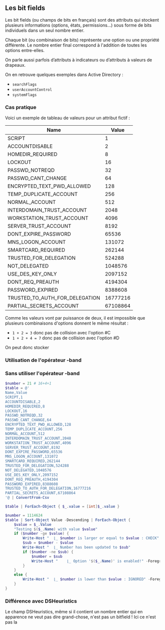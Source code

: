 
## Les bit fields

Les bit fields (ou champs de bits en français) sont des attributs qui stockent plusieurs informations (options, états, permissions…) sous forme de bits individuels dans un seul nombre entier.

Chaque bit (ou combinaison de bits) représente une option ou une propriété différente. Le nombre entier final correspond à l'addition de toutes les options entre-elles.

On parle aussi parfois d’attributs à indicateurs ou d’attributs à valeurs de drapeaux.

On en retrouve quelques exemples dans Active Directory :

- `searchFlags`
- `userAccountControl`
- `systemFlags`

### Cas pratique

Voici un exemple de tableau de valeurs pour un attribut fictif :

| Name | Value |
| --- | ---
| SCRIPT | 1 |
| ACCOUNTDISABLE | 2 |
| HOMEDIR\_REQUIRED | 8 |
| LOCKOUT | 16 |
| PASSWD\_NOTREQD | 32 |
| PASSWD\_CANT\_CHANGE | 64 |
| ENCRYPTED\_TEXT\_PWD\_ALLOWED | 128 |
| TEMP\_DUPLICATE\_ACCOUNT | 256 |
| NORMAL\_ACCOUNT | 512 |
| INTERDOMAIN\_TRUST\_ACCOUNT | 2048 |
| WORKSTATION\_TRUST\_ACCOUNT | 4096 |
| SERVER\_TRUST\_ACCOUNT | 8192 |
| DONT\_EXPIRE\_PASSWORD | 65536 |
| MNS\_LOGON\_ACCOUNT | 131072 |
| SMARTCARD\_REQUIRED | 262144 |
| TRUSTED\_FOR\_DELEGATION | 524288 |
| NOT\_DELEGATED | 1048576 |
| USE\_DES\_KEY\_ONLY | 2097152 |
| DONT\_REQ\_PREAUTH | 4194304 |
| PASSWORD\_EXPIRED | 8388608 |
| TRUSTED\_TO\_AUTH\_FOR\_DELEGATION | 16777216 |
| PARTIAL\_SECRETS\_ACCOUNT | 67108864 |

Comme les valeurs vont par puissance de deux, il est impossible que plusieurs combinaisons d'options donnent le même résultat :

- `1 + 2 = 3` donc pas de collision avec l'option #C
- `1 + 2 + 4 = 7` donc pas de collision avec l'option #D

On peut donc stocker 

### Utilisation de l'opérateur -band



### Sans utiliser l'opérateur -band

```powershell
$number = 21 # 16+4+1
$table = @'
Name,Value
SCRIPT,1
ACCOUNTDISABLE,2
HOMEDIR_REQUIRED,8
LOCKOUT,16
PASSWD_NOTREQD,32
PASSWD_CANT_CHANGE,64
ENCRYPTED_TEXT_PWD_ALLOWED,128
TEMP_DUPLICATE_ACCOUNT,256
NORMAL_ACCOUNT,512
INTERDOMAIN_TRUST_ACCOUNT,2048
WORKSTATION_TRUST_ACCOUNT,4096
SERVER_TRUST_ACCOUNT,8192
DONT_EXPIRE_PASSWORD,65536
MNS_LOGON_ACCOUNT,131072
SMARTCARD_REQUIRED,262144
TRUSTED_FOR_DELEGATION,524288
NOT_DELEGATED,1048576
USE_DES_KEY_ONLY,2097152
DONT_REQ_PREAUTH,4194304
PASSWORD_EXPIRED,8388608
TRUSTED_TO_AUTH_FOR_DELEGATION,16777216
PARTIAL_SECRETS_ACCOUNT,67108864
'@ | ConvertFrom-Csv

$table | ForEach-Object { $_.value = [int]$_.value }

$number = 1114624
$table | Sort-Object Value -Descending | ForEach-Object {
    $value = $_.Value
    "Testing $($_.Name) with value $value"   
    if ($number -ge $value) {
        Write-Host "  ⌊_ $number is larger or equal to $value : CHECK"
        $sub = $number - $value
        Write-Host "  ⌊_ Number has been updated to $sub"
        if ($number -ne $sub) {
            $number = $sub
            Write-Host "    ⌊_ Option '$($_.Name)' is enabled!" -ForegroundColor Green
        } 
    }
    else {
        Write-Host "  ⌊_ $number is lower than $value : IGNORED" -ForegroundColor DarkGray
    }
}
```

### Différence avec DSHeuristics

Le champ DSHeuristics, même si il contient un nombre entier qui en apparence ne veut pas dire grand-chose, n'est pas un bitfield ! Ici ce n'est pas la 

